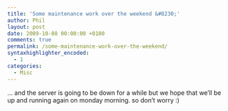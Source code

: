 ```yaml
---
title: 'Some maintenance work over the weekend &#8230;'
author: Phil
layout: post
date: 2009-10-08 00:00:00 +0100
comments: true
permalink: /some-maintenance-work-over-the-weekend/
syntaxhighlighter_encoded:
  - 1
categories:
  - Misc
---
```

&#8230; and the server is going to be down for a while but we hope that we&#8217;ll be up and running again on monday morning. so don&#8217;t worry :) 